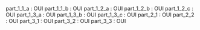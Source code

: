 part_1_1_a : OUI
part_1_1_b : OUI
part_1_2_a : OUI
part_1_2_b : OUI
part_1_2_c : OUI
part_1_3_a : OUI
part_1_3_b : OUI
part_1_3_c : OUI
part_2_1 : OUI
part_2_2 : OUI
part_3_1 : OUI
part_3_2 : OUI
part_3_3 : OUI